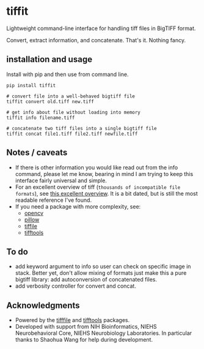 # tiffit
Lightweight command-line interface for handling tiff files in BigTIFF format.

Convert, extract information, and concatenate. That's it. Nothing fancy.


## installation and usage
Install with pip and then use from command line.

    pip install tiffit

    # convert file into a well-behaved bigtiff file
    tiffit convert old.tiff new.tiff

    # get info about file without loading into memory
    tiffit info filename.tiff

    # concatenate two tiff files into a single bigtiff file
    tiffit concat file1.tiff file2.tiff newfile.tiff


## Notes / caveats
- If there is other information you would like read out from the info command, please let me know, bearing in mind I am trying to keep this interface fairly universal and simple.
- For an excellent overview of tiff (`thousands of incompatible file formats`), see [this excellent overview](https://www.fileformat.info/format/tiff/egff.htm). It is a bit dated, but is still the most readable reference I've found.
- If you need a package with more complexity, see:
    - [opencv](https://docs.opencv.org/4.x/d6/d00/tutorial_py_root.html)
    - [pillow](https://github.com/python-pillow/Pillow)
    - [tiffile](https://github.com/cgohlke/tifffile/)
    - [tifftools](https://github.com/DigitalSlideArchive/tifftools)


## To do
- add keyword argument to info so user can check on specific image in stack.
Better yet, don't allow mixing of formats just make this a pure bigtiff library: add autoconversion of concatenated files.
- add verbosity controller for convert and concat.



## Acknowledgments
- Powered by the [tifffile](https://github.com/cgohlke/tifffile/) and [tifftools](https://github.com/DigitalSlideArchive/tifftools) packages.
- Developed with support from NIH Bioinformatics, NIEHS Neurobehavioral Core, NIEHS Neurobiology Laboratories. In particular thanks to Shaohua Wang for help during development.
